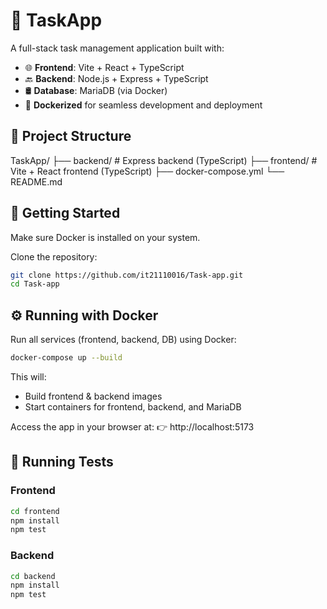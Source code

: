 # 📝 TaskApp

A full-stack task management application built with:

- 🌐 **Frontend**: Vite + React + TypeScript  
- 🔙 **Backend**: Node.js + Express + TypeScript  
- 🛢️ **Database**: MariaDB (via Docker)  
- 🐳 **Dockerized** for seamless development and deployment  


## 📁 Project Structure

TaskApp/
├── backend/ # Express backend (TypeScript)
├── frontend/ # Vite + React frontend (TypeScript)
├── docker-compose.yml
└── README.md


## 🚀 Getting Started

Make sure Docker is installed on your system.

Clone the repository:

```bash
git clone https://github.com/it21110016/Task-app.git
cd Task-app
```

## ⚙️ Running with Docker

Run all services (frontend, backend, DB) using Docker:

```sh
docker-compose up --build
```

This will:
- Build frontend & backend images
- Start containers for frontend, backend, and MariaDB

Access the app in your browser at:
👉 http://localhost:5173

## 🧪 Running Tests

### Frontend
```sh
cd frontend
npm install
npm test
```

### Backend
```sh
cd backend
npm install
npm test
```
